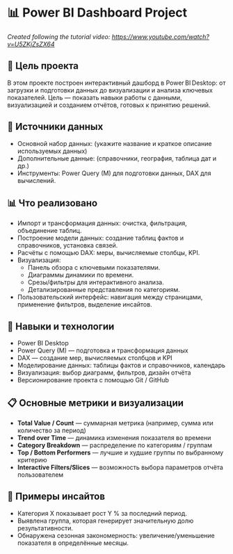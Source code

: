 
# 📊 Power BI Dashboard Project  
_Created following the tutorial video: https://www.youtube.com/watch?v=U5ZKjZsZX64_

## 🎯 Цель проекта  
В этом проекте построен интерактивный дашборд в Power BI Desktop: от загрузки и подготовки данных до визуализации и анализа ключевых показателей. Цель — показать навыки работы с данными, визуализацией и созданием отчётов, готовых к принятию решений.

## 🧰 Источники данных  
- Основной набор данных: (укажите название и краткое описание используемых данных)  
- Дополнительные данные: (справочники, география, таблица дат и др.)  
- Инструменты: Power Query (M) для подготовки данных, DAX для вычислений.

## 📊 Что реализовано  
- Импорт и трансформация данных: очистка, фильтрация, объединение таблиц.  
- Построение модели данных: создание таблиц фактов и справочников, установка связей.  
- Расчёты с помощью DAX: меры, вычисляемые столбцы, KPI.  
- Визуализация:  
  - Панель обзора с ключевыми показателями.  
  - Диаграммы динамики по времени.  
  - Срезы/фильтры для интерактивного анализа.  
  - Детализированные представления по категориям.  
- Пользовательский интерфейс: навигация между страницами, применение фильтров, выделение инсайтов.

## 🎯 Навыки и технологии  
- Power BI Desktop  
- Power Query (M) — подготовка и трансформация данных  
- DAX — создание мер, вычисляемых столбцов и KPI  
- Моделирование данных: таблицы фактов и справочников, календарь  
- Визуализация: выбор диаграмм, фильтров, дизайн отчёта  
- Версионирование проекта с помощью Git / GitHub

## 📋 Основные метрики и визуализации  
- **Total Value / Count** — суммарная метрика (например, сумма или количество за период)  
- **Trend over Time** — динамика изменения показателя во времени  
- **Category Breakdown** — распределение по категориям / группам  
- **Top / Bottom Performers** — лучшие и худшие группы по выбранному критерию  
- **Interactive Filters/Slices** — возможность выбора параметров отчёта пользователем

## 📝 Примеры инсайтов  
- Категория X показывает рост Y % за последний период.  
- Выявлена группа, которая генерирует значительную долю результативности.  
- Обнаружена сезонная закономерность: увеличение/уменьшение показателя в определённые месяцы.

